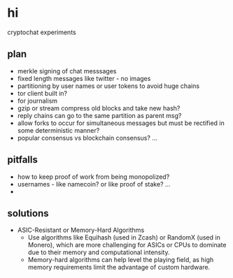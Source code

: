 # hi

cryptochat experiments

## plan

- merkle signing of chat messsages
- fixed length messages like twitter - no images
- partitioning by user names or user tokens to avoid huge chains
- tor client built in?
- for journalism
- gzip or stream compress old blocks and take new hash?
- reply chains can go to the same partition as parent msg?
- allow forks to occur for simultaneous messages but must be rectified in some deterministic manner?
- popular consensus vs blockchain consensus? ...

## pitfalls

- how to keep proof of work from being monopolized?
- usernames - like namecoin? or like proof of stake? ...
- 

## solutions

- ASIC-Resistant or Memory-Hard Algorithms
  - Use algorithms like Equihash (used in Zcash) or RandomX (used in Monero), which are more challenging for ASICs or CPUs to dominate due to their memory and computational intensity.
  - Memory-hard algorithms can help level the playing field, as high memory requirements limit the advantage of custom hardware.
